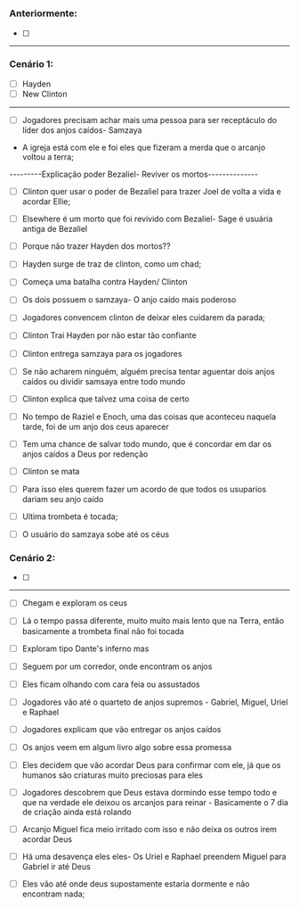 # 

### Anteriormente:

- [ ] 

---

### Cenário 1:

- [ ] Hayden
- [ ] New Clinton

---

- [ ] Jogadores precisam achar mais uma pessoa para ser receptáculo do líder dos anjos caídos- Samzaya
- A igreja está com ele e foi eles que fizeram a merda que o arcanjo voltou a terra;





---------Explicação poder Bezaliel- Reviver os mortos--------------
- [ ] Clinton quer usar o poder de Bezaliel para trazer Joel de volta a vida e acordar Ellie;
- [ ] Elsewhere é um morto que foi revivido com Bezaliel- Sage é usuária antiga de Bezaliel

- [ ] Porque não trazer Hayden dos mortos??
- [ ] Hayden surge de traz de clinton, como um chad;
- [ ] Começa uma batalha contra Hayden/ Clinton

- [ ] Os dois possuem o samzaya- O anjo caído mais poderoso

- [ ] Jogadores convencem clinton de deixar eles cuidarem da parada;
- [ ] Clinton Trai Hayden por não estar tão confiante

- [ ] Clinton entrega samzaya para os jogadores
- [ ] Se não acharem ninguém, alguém precisa tentar aguentar dois anjos caídos ou dividir samsaya entre todo mundo
- [ ] Clinton explica que talvez uma coisa de certo
- [ ] No tempo de Raziel e Enoch, uma das coisas que aconteceu naquela tarde, foi de um anjo dos ceus aparecer

- [ ] Tem uma chance de salvar todo mundo, que é concordar em dar os anjos caídos a Deus por redenção

- [ ] Clinton se mata

- [ ] Para isso eles querem fazer um acordo de que todos os usuparios dariam seu anjo caído
- [ ] Ultima trombeta é tocada;

- [ ] O usuário do samzaya sobe até os céus

### Cenário 2:

- [ ] 


---

- [ ] Chegam e exploram os ceus
- [ ] Lá o tempo passa diferente, muito muito mais lento que na Terra, então basicamente a trombeta final não foi tocada
- [ ] Exploram tipo Dante's inferno mas 
- [ ] Seguem por um corredor, onde encontram os anjos
- [ ] Eles ficam olhando com cara feia ou assustados
- [ ] Jogadores vão até o quarteto de anjos supremos - Gabriel, Miguel, Uriel e Raphael
- [ ] Jogadores explicam que vão entregar os anjos caídos
- [ ] Os anjos veem em algum livro algo sobre essa promessa
- [ ] Eles decidem que vão acordar Deus para confirmar com ele, já que os humanos são criaturas muito preciosas para eles
- [ ] Jogadores descobrem que Deus estava dormindo esse tempo todo e que na verdade ele deixou os arcanjos para reinar - Basicamente o 7 dia de criação ainda está rolando
- [ ] Arcanjo Miguel fica meio irritado com isso e não deixa os outros irem acordar Deus
- [ ] Há uma desavença eles eles- Os Uriel e Raphael preendem Miguel para Gabriel ir até Deus
- [ ] Eles vão até onde deus supostamente estaria dormente e não encontram nada;



